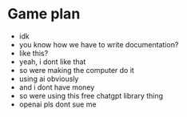 # Game plan
- idk
- you know how we have to write documentation?
- like this?
- yeah, i dont like that
- so were making the computer do it
- using ai obviously
- and i dont have money
- so were using this free chatgpt library thing
- openai pls dont sue me